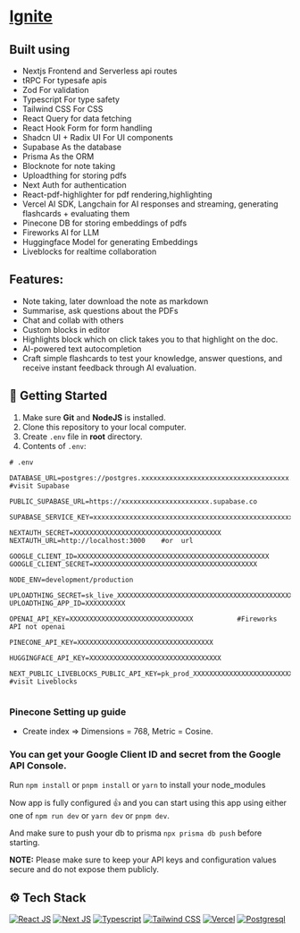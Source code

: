 # [Ignite](https://igniteit.vercel.app)



## Built using

- Nextjs Frontend and Serverless api routes
- tRPC For typesafe apis
- Zod For validation
- Typescript For type safety
- Tailwind CSS For CSS
- React Query for data fetching
- React Hook Form for form handling
- Shadcn UI + Radix UI For UI components
- Supabase As the database
- Prisma As the ORM
- Blocknote for note taking
- Uploadthing for storing pdfs
- Next Auth for authentication
- React-pdf-highlighter for pdf rendering,highlighting
- Vercel AI SDK, Langchain for AI responses and streaming, generating flashcards + evaluating them
- Pinecone DB for storing embeddings of pdfs
- Fireworks AI for LLM
- Huggingface Model for generating Embeddings
- Liveblocks for realtime collaboration





## Features:

- Note taking, later download the note as markdown
- Summarise, ask questions about the PDFs
- Chat and collab with others
- Custom blocks in editor
- Highlights block which on click takes you to that highlight on the doc.
- AI-powered text autocompletion
- Craft simple flashcards to test your knowledge, answer questions, and receive instant feedback through AI evaluation.





## :toolbox: Getting Started

1. Make sure **Git** and **NodeJS** is installed.
2. Clone this repository to your local computer.
3. Create `.env` file in **root** directory.
4. Contents of `.env`:

```env
# .env

DATABASE_URL=postgres://postgres.xxxxxxxxxxxxxxxxxxxxxxxxxxxxxxxxxxxxx.supabase.com:5432/postgres     #visit Supabase

PUBLIC_SUPABASE_URL=https://xxxxxxxxxxxxxxxxxxxxxx.supabase.co

SUPABASE_SERVICE_KEY=xxxxxxxxxxxxxxxxxxxxxxxxxxxxxxxxxxxxxxxxxxxxxxxxxxxxxxxxxxxxxx

NEXTAUTH_SECRET=XXXXXXXXXXXXXXXXXXXXXXXXXXXXXXXXXXXXX
NEXTAUTH_URL=http://localhost:3000    #or  url

GOOGLE_CLIENT_ID=XXXXXXXXXXXXXXXXXXXXXXXXXXXXXXXXXXXXXXXXXXXXXXXX
GOOGLE_CLIENT_SECRET=XXXXXXXXXXXXXXXXXXXXXXXXXXXXXXXXXXXXXXXXX

NODE_ENV=development/production 

UPLOADTHING_SECRET=sk_live_XXXXXXXXXXXXXXXXXXXXXXXXXXXXXXXXXXXXXXXXXXXXXXx
UPLOADTHING_APP_ID=XXXXXXXXXX

OPENAI_API_KEY=XXXXXXXXXXXXXXXXXXXXXXXXXXXXXXX           #Fireworks API not openai

PINECONE_API_KEY=XXXXXXXXXXXXXXXXXXXXXXXXXXXXXXXXXX

HUGGINGFACE_API_KEY=XXXXXXXXXXXXXXXXXXXXXXXXXXXXXXXXX

NEXT_PUBLIC_LIVEBLOCKS_PUBLIC_API_KEY=pk_prod_XXXXXXXXXXXXXXXXXXXXXXXXXXXXXXXXXXXXXXXXXX       #visit Liveblocks


```




### Pinecone Setting up guide

- Create index => Dimensions = 768, Metric = Cosine.





### You can get your Google Client ID and secret from the Google API Console.




Run `npm install` or `pnpm install` or `yarn` to install your node_modules


Now app is fully configured 👍 and you can start using this app using either one of `npm run dev` or `yarn dev` or `pnpm dev`.


And make sure to push your db to prisma `npx prisma db push` before starting.


**NOTE:** Please make sure to keep your API keys and configuration values secure and do not expose them publicly.



## :gear: Tech Stack

[![React JS](https://skillicons.dev/icons?i=react "React JS")](https://react.dev/ "React JS") [![Next JS](https://skillicons.dev/icons?i=next "Next JS")](https://nextjs.org/ "Next JS") [![Typescript](https://skillicons.dev/icons?i=ts "Typescript")](https://www.typescriptlang.org/ "Typescript") [![Tailwind CSS](https://skillicons.dev/icons?i=tailwind "Tailwind CSS")](https://tailwindcss.com/ "Tailwind CSS") [![Vercel](https://skillicons.dev/icons?i=vercel "Vercel")](https://vercel.app/ "Vercel") [![Postgresql](https://skillicons.dev/icons?i=postgres "Postgresql")](https://www.postgresql.org/ "Postgresql")


